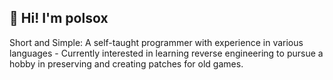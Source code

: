 ## :wave: Hi! I'm polsox
Short and Simple:
A self-taught programmer with experience in various languages - Currently interested in learning reverse engineering to pursue a hobby in preserving and creating patches for old games.

